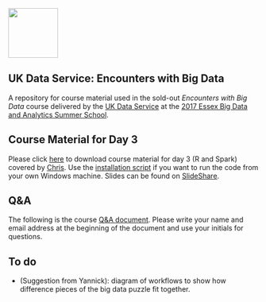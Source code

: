 <img src="http://www.esds.ac.uk/images/ukds_symbol.gif" width="100">

## UK Data Service: Encounters with Big Data
A repository for course material used in the sold-out *Encounters with Big Data* course delivered by the [UK Data Service] at the [2017 Essex Big Data and Analytics Summer School]. 

## Course Material for Day 3
Please click [here] to download course material for day 3 (R and Spark) covered by [Chris]. Use the [installation script] if you want to run the code from your own Windows machine. Slides can be found on [SlideShare].

## Q&A 
The following is the course [Q&A document]. Please write your name and email address at the beginning of the document and use your initials for questions.

[2017 Essex Big Data and Analytics Summer School]: https://www1.essex.ac.uk/iads/documents/2017-programme.pdf#page=9
[UK Data Service]: https://www.ukdataservice.ac.uk/
[here]: https://my.pcloud.com/publink/show?code=kZO6gcZXhd4KLltVeJ6hHkIn1Mo6LT1kzC7
[Q&A document]: https://docs.google.com/document/d/1qk2VpcBSdsCKbeLBdolhQiuyr2P-ru_XtetRyBLQCFU/edit?usp=sharing
[Chris]: mailto:chris.park@protonmail.com
[installation script]: https://github.com/ukdataservice/bdas2017/blob/master/scripts/install.R
[SlideShare]: https://www.slideshare.net/chrisdotpark/computing-with-big-data-in-r-and-spark

## To do
- (Suggestion from Yannick): diagram of workflows to show how difference pieces of the big data puzzle fit together.

